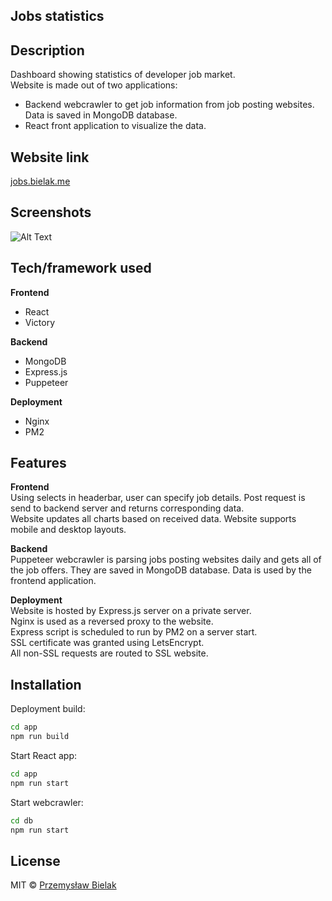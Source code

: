 ## Jobs statistics

## Description  
Dashboard showing statistics of developer job market.  
Website is made out of two applications:  
- Backend webcrawler to get job information from job posting websites. Data is saved in MongoDB database. 
- React front application to visualize the data.

## Website link
[jobs.bielak.me](https://jobs.bielak.me/)  
 
## Screenshots
![Alt Text](https://i.imgur.com/blH4jS4.png)

## Tech/framework used

<b>Frontend</b>
- React
- Victory

<b>Backend</b>
- MongoDB
- Express.js
- Puppeteer

<b>Deployment</b>
- Nginx
- PM2

## Features
<b>Frontend</b>  
Using selects in headerbar, user can specify job details. Post request is send to backend server and returns corresponding data.  
Website updates all charts based on received data.
Website supports mobile and desktop layouts.  

<b>Backend</b>  
Puppeteer webcrawler is parsing jobs posting websites daily and gets all of the job offers. They are saved in MongoDB database. Data is used by the frontend application.

<b>Deployment</b>  
Website is hosted by Express.js server on a private server.  
Nginx is used as a reversed proxy to the website.  
Express script is scheduled to run by PM2 on a server start.  
SSL certificate was granted using LetsEncrypt.  
All non-SSL requests are routed to SSL website.  


## Installation
Deployment build: 
```bash
cd app
npm run build  
```

Start React app: 
```bash
cd app
npm run start
```  

Start webcrawler:  
```bash
cd db
npm run start
```


## License
MIT © [Przemysław Bielak]()